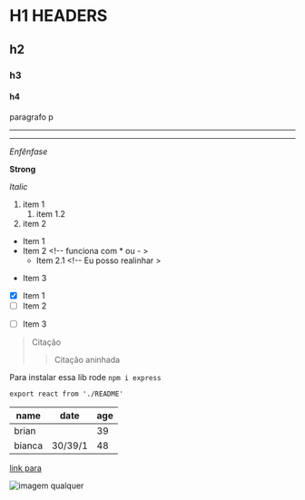 <!-- markdownlint-disable -->
<!-- https://github.com/DavidAnson/markdownlint 
<!-- https://marp.app/ 
<!-- https://github.com/ikatyang/emoji-cheat-sheet/blob/master/README.md


<!--- HEADING --->
# H1 HEADERS

## h2

### h3

#### h4

paragrafo p

<!--- DIVIDERS --->
---
***

<!--- Enfasis --->
*Enfênfase*

<!--- Strong --->
**Strong**

<!--- Italico --->
*Italic*

<!--- Lista ordenada --->
1. item 1
   1. item 1.2
2. item 2

<!--- Lista não ordenada --->
* Item 1
* Item 2      <!-- funciona com * ou - >
  - Item 2.1  <!-- Eu posso realinhar >
- Item 3

<!--- Check Box --->
- [x] Item 1
- [ ] Item 2
* [ ] Item 3

<!--- Citação --->
> Citação
> > Citação aninhada

<!-- inline code -->

Para instalar essa lib rode `npm i express`

<!-- Code Block --->
```javascrip
export react from './README' 
```

<!-- Tabelas --->
|name|date|age
|-|-|-
|brian||39
|bianca|30/39/1|48

<!-- link --->

[link para](www.google.com "Site de pesquisa")

<!-- imagem --->

![imagem qualquer](https://cdn.pixabay.com/photo/2017/06/27/21/37/lyrics-2448896_960_720.png)